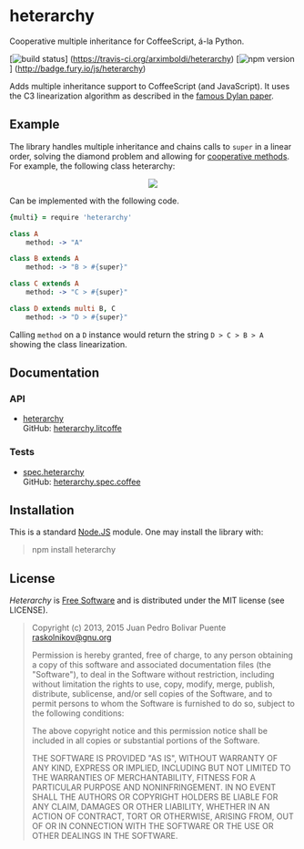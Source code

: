heterarchy
==========

Cooperative multiple inheritance for CoffeeScript, á-la Python.

[![build status](https://secure.travis-ci.org/arximboldi/heterarchy.svg)]
(https://travis-ci.org/arximboldi/heterarchy)
[![npm version](https://badge.fury.io/js/heterarchy.svg)]
(http://badge.fury.io/js/heterarchy)

Adds multiple inheritance support to CoffeeScript (and JavaScript).
It uses the C3 linearization algorithm as described in the [famous
Dylan paper](http://192.220.96.201/dylan/linearization-oopsla96.html).

Example
-------

The library handles multiple inheritance and chains calls to `super`
in a linear order, solving the diamond problem and allowing for
[cooperative methods](http://www.artima.com/weblogs/viewpost.jsp?thread=281127). For
example, the following class heterarchy:

<div style="text-align:center">
  <img src="https://cdn.rawgit.com/arximboldi/heterarchy/master/pic/diamond.svg"/>
</div>

Can be implemented with the following code.

```coffee
{multi} = require 'heterarchy'

class A
    method: -> "A"

class B extends A
    method: -> "B > #{super}"

class C extends A
    method: -> "C > #{super}"

class D extends multi B, C
    method: -> "D > #{super}"
```

Calling `method` on a `D` instance would return the string `D > C > B > A`
showing the class linearization.

Documentation
-------------

### API

* [heterarchy][heterarchy]
  <br/>GitHub: [heterarchy.litcoffe](https://github.com/arximboldi/heterarchy/blob/master/heterarchy.litcoffee)

### Tests

* [spec.heterarchy][spec.heterarchy]
  <br/>GitHub: [heterarchy.spec.coffee](https://github.com/arximboldi/heterarchy/blob/master/spec/heterarchy.spec.coffee)

  [heterarchy]: heterarchy.html
  [spec.heterarchy]: spec/heterarchy.html

Installation
------------

This is a standard [Node.JS](http://nodejs.org) module. One may
install the library with:

> npm install heterarchy

License
-------

*Heterarchy* is [Free Software][free-software] and is distributed
under the MIT license (see LICENSE).

  [free-software]: http://www.gnu.org/philosophy/free-sw.html

> Copyright (c) 2013, 2015 Juan Pedro Bolivar Puente <raskolnikov@gnu.org>
>
> Permission is hereby granted, free of charge, to any person obtaining a copy
> of this software and associated documentation files (the "Software"), to deal
> in the Software without restriction, including without limitation the rights
> to use, copy, modify, merge, publish, distribute, sublicense, and/or sell
> copies of the Software, and to permit persons to whom the Software is
> furnished to do so, subject to the following conditions:
>
> The above copyright notice and this permission notice shall be included in
> all copies or substantial portions of the Software.
>
> THE SOFTWARE IS PROVIDED "AS IS", WITHOUT WARRANTY OF ANY KIND, EXPRESS OR
> IMPLIED, INCLUDING BUT NOT LIMITED TO THE WARRANTIES OF MERCHANTABILITY,
> FITNESS FOR A PARTICULAR PURPOSE AND NONINFRINGEMENT. IN NO EVENT SHALL THE
> AUTHORS OR COPYRIGHT HOLDERS BE LIABLE FOR ANY CLAIM, DAMAGES OR OTHER
> LIABILITY, WHETHER IN AN ACTION OF CONTRACT, TORT OR OTHERWISE, ARISING FROM,
> OUT OF OR IN CONNECTION WITH THE SOFTWARE OR THE USE OR OTHER DEALINGS IN
> THE SOFTWARE.
